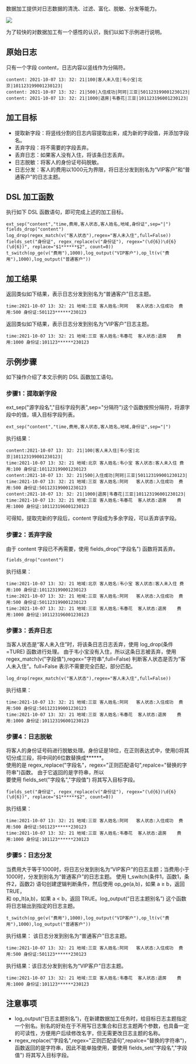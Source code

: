 数据加工提供对日志数据的清洗、过滤、富化、脱敏、分发等能力。

![](https://qcloudimg.tencent-cloud.cn/raw/79a91b66a1cd77df0803c4063d7c457a.png)

为了较快的对数据加工有一个感性的认识，我们以如下示例进行说明。

## 原始日志

只有一个字段 content，日志内容以竖线作为分隔符。
``` 
content: 2021-10-07 13: 32: 21|100|客人未入住|韦小宝|北京|101123199001230123| 
content: 2021-10-07 13: 32: 21|500|入住成功|阿珂|三亚|501123199001230123|
content: 2021-10-07 13: 32: 21|1000|退房|韦春花|三亚|101123196001230123|
```
    
## 加工目标

- 提取新字段：将竖线分割的日志内容提取出来，成为新的字段值，并添加字段名。
- 丢弃字段：将不需要的字段丢弃。
- 丢弃日志：如果客人没有入住，将该条日志丢弃。
- 日志脱敏：将客人的身份证号码脱敏。
- 日志分发：客人的费用以1000元为界限，将日志分发到别名为“VIP客户”和“普通客户”的日志主题。

## DSL 加工函数

执行如下 DSL 函数语句，即可完成上述的加工目标。
```
ext_sep("content","time,费用,客人状态,客人姓名,地域,身份证",sep="|")
fields_drop("content")
log_drop(regex_match(v("客人状态"),regex="客人未入住",full=False))
fields_set("身份证", regex_replace(v("身份证"), regex="(\d{6})\d{6}(\d{6})", replace="$1******$2", count=0))
t_switch(op_ge(v("费用"),1000),log_output("VIP客户"),op_lt(v("费用"),1000),log_output("普通客户"))

```

## 加工结果

返回类似如下结果，表示日志分发到别名为“普通客户”日志主题。
```
time:2021-10-07 13: 32: 21 地域:三亚 客人姓名:阿珂   客人状态:入住成功  费用:500 身份证:501123******230123
```
返回类似如下结果，表示日志分发到别名为“VIP客户”日志主题。 
```
time:2021-10-07 13: 32: 21 地域:三亚 客人姓名:韦春花  客人状态:退房    费用:1000 身份证:101123******230123  
```

## 示例步骤

如下操作介绍了本文示例的 DSL 函数加工语句。

### 步骤1：提取新字段

ext_sep("源字段名","目标字段列表",sep="分隔符")这个函数按照分隔符，将源字段中的值，填入目标字段列表。
```code
ext_sep("content","time,费用,客人状态,客人姓名,地域,身份证",sep="|")
```
执行结果：
```   
content:2021-10-07 13: 32: 21|100|客人未入住|韦小宝|北京|101123199001230123|  
time:2021-10-07 13: 32: 21 地域:北京 客人姓名:韦小宝 客人状态:客人未入住 费用:100 身份证:101123199001230123
content:2021-10-07 13: 32: 21|500|入住成功|阿珂|三亚|501123199001230123|   
time:2021-10-07 13: 32: 21 地域:三亚 客人姓名:阿珂   客人状态:入住成功  费用:500 身份证:501123199001230123
content:2021-10-07 13: 32: 21|1000|退房|韦春花|三亚|101123196001230123|  
time:2021-10-07 13: 32: 21 地域:三亚 客人姓名:韦春花  客人状态:退房    费用:1000 身份证:101123196001230123  
```
可得知，提取完新的字段后，content 字段成为多余字段，可以丢弃该字段。

### 步骤2：丢弃字段

由于 content 字段已不再需要，使用 fields_drop("字段名") 函数将其丢弃。
```
fields_drop("content")
```
执行结果： 
```   
time:2021-10-07 13: 32: 21 地域:北京 客人姓名:韦小宝 客人状态:客人未入住 费用:100 身份证:101123199001230123
time:2021-10-07 13: 32: 21 地域:三亚 客人姓名:阿珂   客人状态:入住成功  费用:500 身份证:501123199001230123
time:2021-10-07 13: 32: 21 地域:三亚 客人姓名:韦春花  客人状态:退房    费用:1000 身份证:101123196001230123  
```

### 步骤3：丢弃日志

当客人状态是“客人未入住”时，将该条日志日志丢弃，使用 log_drop(条件=TURE) 函数进行处理。
由于韦小宝没有入住，所以这条日志被丢弃，使用 regex_match(v("字段值"),regex="字符串",full=False) 判断客人状态是否为“客人未入住”。full=False 表示不需要完全匹配，部分匹配。
```
log_drop(regex_match(v("客人状态"),regex="客人未入住",full=False))
```
执行结果： 
```
time:2021-10-07 13: 32: 21 地域:三亚 客人姓名:阿珂   客人状态:入住成功  费用:500 身份证:501123199001230123
time:2021-10-07 13: 32: 21 地域:三亚 客人姓名:韦春花  客人状态:退房    费用:1000 身份证:101123196001230123  
```

### 步骤4：日志脱敏

将客人的身份证号码进行脱敏处理。身份证是18位，在正则表达式中，使用()将其切分成三段，将中间的6位数替换成\*\*\*\*\*\*。  
使用的是 regex_replace("字段名"，regex="正则匹配语句",repalce="替换的字符串")函数。 由于它返回的是字符串，所以  
要使用 fields_set("字段名","字段值") 将其写入目标字段。
```
fields_set("身份证", regex_replace(v("身份证"), regex="(\d{6})\d{6}(\d{6})", replace="$1******$2", count=0))
```
执行结果： 
```
time:2021-10-07 13: 32: 21 地域:三亚 客人姓名:阿珂   客人状态:入住成功  费用:500 身份证:501123******230123
time:2021-10-07 13: 32: 21 地域:三亚 客人姓名:韦春花  客人状态:退房    费用:1000 身份证:101123******230123  
```

### 步骤5：日志分发

当费用大于等于1000时，将日志分发到别名为“VIP客户”的日志主题；当费用小于1000时，分发到别名为“普通客户”的日志主题。
使用 t_switch(条件1，函数1，条件2，函数2) 语句创建逻辑判断条件，然后使用 op_ge(a,b)，如果 a ≥ b，返回 TRUE，  
和 op_lt(a,b)，如果 a < b，返回 TRUE。log_output(“日志主题别名”) 这个函数将日志输出到指定的日志主题。
```
t_switch(op_ge(v("费用"),1000),log_output("VIP客户"),op_lt(v("费用"),1000),log_output("普通客户"))
```
执行结果： 该日志分发到别名为“普通客户”日志主题。
```
time:2021-10-07 13: 32: 21 地域:三亚 客人姓名:阿珂   客人状态:入住成功  费用:500 身份证:501123******230123
```
执行结果：该日志分发到别名为“VIP客户”日志主题。 
```
time:2021-10-07 13: 32: 21 地域:三亚 客人姓名:韦春花  客人状态:退房    费用:1000 身份证:101123******230123  
```


## 注意事项

- log_output(“日志主题别名”)，在新建数据加工任务时，给目标日志主题指定一个别名。别名的好处在于不用写日志集合和日志主题两个参数，也具备一定的可读性，方便用户后续修改名字，但无需更改日志主题的名称。
- regex_replace("字段名",regex="正则匹配语句",repalce="替换的字符串")，函数返回的是字符串，因此不能单独使用，要使用 fields_set("字段名","字段值") 将其写入目标字段。

